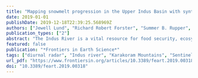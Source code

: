 ```yaml
---
title: "Mapping snowmelt progression in the Upper Indus Basin with synthetic aperture radar"
date: 2019-01-01
publishDate: 2019-12-18T22:39:25.568969Z
authors: ["Jewell Lund", "Richard Robert Forster", "Summer B. Rupper", "H. P. Marshall", "Elias J. Deeb", "Muhammad Zia Ur Rahman Hashmi"]
publication_types: ["2"]
abstract: "The Indus River is a vital resource for food security, ecosystem services, hydropower, and economy for millions of people living in Pakistan, India, China, and Afghanistan. Glacier and snowmelt from the high altitude Himalaya, Karakoram, and Hindu Kush mountain ranges are the largest drivers of discharge in the Upper Indus Basin, and contribute significantly to Indus flows. Complex climatology and topography, coupled with the challenges of field study and meteorological measurement in these rugged ranges, elicit notable uncertainties in predicting seasonal runoff as well as cryospheric response to changes in climate. Here we utilize Sentinel-1 Synthetic Aperture Radar (SAR) imagery to track ablation season development of wet snow in the Shigar Watershed of the Karakoram Mountains in Pakistan from 2015-2018. We exploit opportune local image acquisition times to highlight diurnal differences in radar indications of wet snow, and examine the spatial and temporal contexts of radar diurnal differences for 2015, 2017, and 2018 ablation seasons. Radar classifications for each ablation season show spatial and temporal patterns that indicate a dry winter snowpack undergoing diurnal surface melt-refreeze cycles, transitioning to surface snow that remains wet both day and night, and finally snow free conditions following melt out. Diurnally differing SAR signals may offer insights into important snowpack energy balance processes that precede melt out, which could provide useful constraints for both glacier mass balance modeling and runoff forecasting in remote alpine watersheds."
featured: false
publication: "*Frontiers in Earth Science*"
tags: ["diurnal radar", "Indus river", "Karakoram Mountains", "Sentinel-1", "snowmelt", "Synthetic aperature radar"]
url_pdf: "https://www.frontiersin.org/articles/10.3389/feart.2019.00318/full"
doi: "10.3389/feart.2019.00318"
---
```


